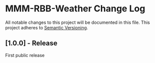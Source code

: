 # MMM-RBB-Weather Change Log
All notable changes to this project will be documented in this file.
This project adheres to [Semantic Versioning](http://semver.org/).


## [1.0.0] - Release

First public release
